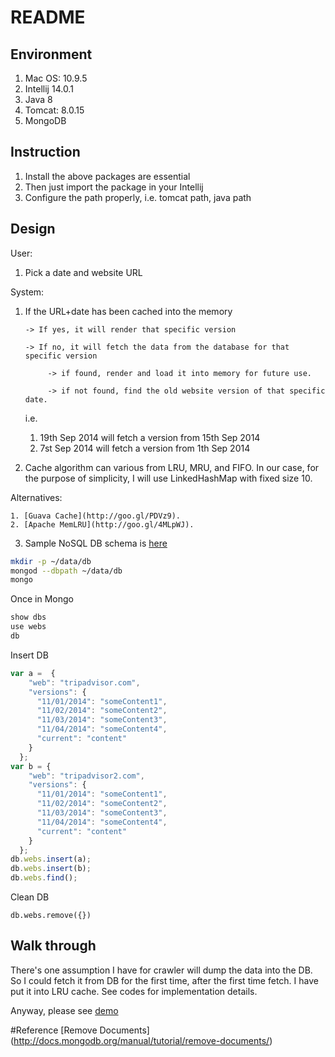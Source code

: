 # README

## Environment
1. Mac OS: 10.9.5
2. Intellij 14.0.1
3. Java 8
4. Tomcat: 8.0.15
5. MongoDB

## Instruction
1. Install the above packages are essential
2. Then just import the package in your Intellij
3. Configure the path properly, i.e. tomcat path, java path

## Design
User:
1. Pick a date and website URL

System:

1. If the URL+date has been cached into the memory

       -> If yes, it will render that specific version

       -> If no, it will fetch the data from the database for that specific version

            -> if found, render and load it into memory for future use.

            -> if not found, find the old website version of that specific date.

   i.e.

   1. 19th Sep 2014 will fetch a version from 15th Sep 2014
   2. 7st Sep 2014 will fetch a version from 1th Sep 2014

2. Cache algorithm can various from LRU, MRU, and FIFO. In our case, for the
purpose of simplicity, I will use LinkedHashMap with fixed size 10.

Alternatives:

    1. [Guava Cache](http://goo.gl/PDVz9).
    2. [Apache MemLRU](http://goo.gl/4MLpWJ).

3. Sample NoSQL DB schema is [here](./resource/document.json)

``` bash
mkdir -p ~/data/db
mongod --dbpath ~/data/db
mongo
```

Once in Mongo
``` bash
show dbs
use webs
db

```

Insert DB
``` javascript
var a =  {
    "web": "tripadvisor.com",
    "versions": {
      "11/01/2014": "someContent1",
      "11/02/2014": "someContent2",
      "11/03/2014": "someContent3",
      "11/04/2014": "someContent4",
      "current": "content"
    }
  };
var b = {
    "web": "tripadvisor2.com",
    "versions": {
      "11/01/2014": "someContent1",
      "11/02/2014": "someContent2",
      "11/03/2014": "someContent3",
      "11/04/2014": "someContent4",
      "current": "content"
    }
  };
db.webs.insert(a);
db.webs.insert(b);
db.webs.find();
```

Clean DB
```
db.webs.remove({})
```

## Walk through
There's one assumption I have for crawler will dump the data into the DB.
So I could fetch it from DB for the first time, after the first time fetch.
I have put it into LRU cache. See codes for implementation details.

Anyway, please see [demo](./demo/demo.mp4)


#Reference
[Remove Documents]
(http://docs.mongodb.org/manual/tutorial/remove-documents/)
